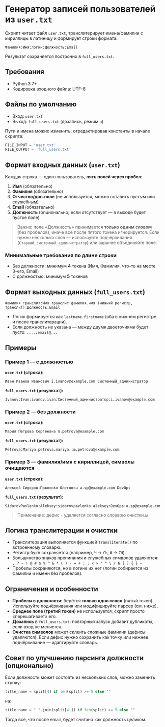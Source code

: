 # Генератор записей пользователей из `user.txt`

Скрипт читает файл `user.txt`, транслитерирует имена/фамилии с кириллицы в латиницу и формирует строки формата:

```
Фамилия:Имя:логин:Должность:Email
```

Результат сохраняется построчно в `full_users.txt`.

## Требования

- Python 3.7+
- Кодировка входного файла: UTF-8

## Файлы по умолчанию

- Вход: `user.txt`
- Выход: `full_users.txt` (дозапись, режим `a`)

Пути и имена можно изменить, отредактировав константы в начале скрипта:

```python
FILE_INPUT = 'user.txt'
FILE_OUTPUT = 'full_users.txt'
```

## Формат входных данных (`user.txt`)

Каждая строка — один пользователь, **пять полей через пробел**:

1. **Имя** (обязательно)
2. **Фамилия** (обязательно)
3. **Отчество/доп.поле** (не используется, можно оставить пустым или служебным)
4. **Email** (обязательно)
5. **Должность** (опционально; если отсутствует — в выходе будет пустое поле)

> Важно: поле «Должность» принимается **только одним словом** (без пробелов), иначе всё после пятого токена игнорируется. Если нужно несколько слов — используйте подчёркивания (`Старший_системный_администратор`) или заранее объединяйте поле.

### Минимальные требования по длине строки

- Без должности: минимум **4** токена (Имя, Фамилия, что-то на месте 3-его, Email)
- С должностью: минимум **5** токенов

## Формат выходных данных (`full_users.txt`)

```
Фамилия_транслит:Имя_транслит:фамилия.имя (нижний регистр, транслит):Должность:Email
```

- Логин формируется как `lastname.firstname` (оба в нижнем регистре и после транслитерации).
- Если должность не указана — между двумя двоеточиями будет пусто: `...::email@...`

## Примеры

### Пример 1 — с должностью

**`user.txt` (строка):**
```
Иван Иванов Иванович i.ivanov@example.com Системный_администратор
```

**`full_users.txt` (результат):**
```
Ivanov:Ivan:ivanov.ivan:Системный_администратор:i.ivanov@example.com
```

### Пример 2 — без должности

**`user.txt` (строка):**
```
Мария Петрова Сергеевна m.petrova@example.com
```

**`full_users.txt` (результат):**
```
Petrova:Mariya:petrova.mariya::m.petrova@example.com
```

### Пример 3 — фамилия/имя с кириллицей, символы очищаются

**`user.txt` (строка):**
```
Алексей Сидоров-Павленко Олегович a.sp@example.com DevOps
```

**`full_users.txt` (результат):**
```
SidorovPavlenko:Aleksey:sidorovpavlenko.aleksey:DevOps:a.sp@example.com
```

> Примечание: дефис `-` удаляется согласно словарю очистки.ы
## Логика транслитерации и очистки

- Транслитерация выполняется функцией `transliterate()` по встроенному словарю.
- Регистр букв сохраняется (например, `Ч` → `Ch`, `Ж` → `ZH`).
- Большинство знаков препинания и служебных символов удаляются: `, ? ~ ! @ # $ % ^ & * ( ) - = + : ; < > ' " \ / № [ ] { } —`
- Пробелы сохраняются, но в логине их нет (логин собирается из фамилии и имени без пробелов).

## Ограничения и особенности

- **Пробелы в должности**: берётся **только одно слово** (пятый токен). Используйте подчёркивания или модифицируйте парсер (см. ниже).
- **Среднее поле (третий токен)** не используется; скрипт просто «перешагивает» его.
- **Дозапись** в `full_users.txt`: повторный запуск добавит дубликаты, если вход не меняется.
- **Очистка символов** может склеить сложные фамилии (дефисы удаляются). Если дефис нужно сохранить как точку или нижнее подчёркивание — адаптируйте словарь.

## Совет по улучшению парсинга должности (опционально)

Если должность может состоять из нескольких слов, можно заменить строку:

```python
title_name = split[4] if len(split) >= 5 else ""
```

на:

```python
title_name = " ".join(split[4:]) if len(split) >= 5 else ""
```

Тогда всё, что после email, будет считано как должность целиком.
